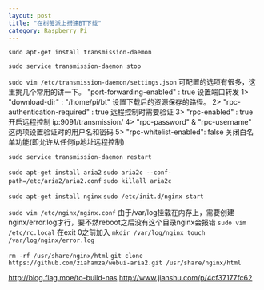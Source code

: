 ```yaml
---
layout: post
title: "在树莓派上搭建BT下载"
category: Raspberry Pi
---
```


`sudo apt-get install transmission-daemon`

`sudo service transmission-daemon stop`

`sudo vim /etc/transmission-daemon/settings.json`
可配置的选项有很多，这里挑几个常用的讲一下。
"port-forwarding-enabled" : true 设置端口转发
1> "download-dir" : "/home/pi/bt" 设置下载后的资源保存的路径。
2> "rpc-authentication-required" : true 远程控制时需要验证
3> "rpc-enabled" : true 开启远程控制    ip:9091/transmission/
4> "rpc-password" & "rpc-username" 这两项设置验证时的用户名和密码
5> "rpc-whitelist-enabled": false 关闭白名单功能(即允许从任何ip地址远程控制)

`sudo service transmission-daemon restart`










`sudo apt-get install aria2`
`sudo aria2c --conf-path=/etc/aria2/aria2.conf`
`sudo killall aria2c`

`sudo apt-get install nginx`
`sudo /etc/init.d/nginx start`

`sudo vim /etc/nginx/nginx.conf`
由于/var/log挂载在内存上，需要创建nginx/error.log才行，要不然reboot之后没有这个目录nginx会报错
`sudo vim /etc/rc.local`
在exit 0之前加入
`
mkdir /var/log/nginx
touch /var/log/nginx/error.log
`

`rm -rf /usr/share/nginx/html`
`git clone https://github.com/ziahamza/webui-aria2.git /usr/share/nginx/html`

http://blog.flag.moe/to-build-nas
http://www.jianshu.com/p/4cf37177fc62
